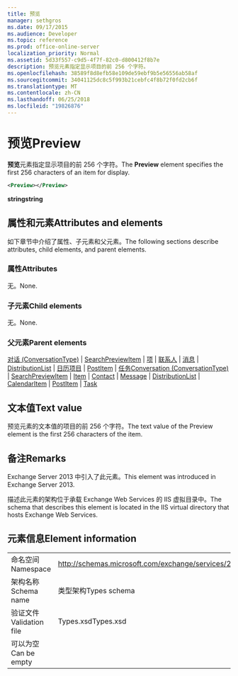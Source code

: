 ```yaml
---
title: 预览
manager: sethgros
ms.date: 09/17/2015
ms.audience: Developer
ms.topic: reference
ms.prod: office-online-server
localization_priority: Normal
ms.assetid: 5d33f557-c9d5-4f7f-82c0-d800412f8b7e
description: 预览元素指定显示项目的前 256 个字符。
ms.openlocfilehash: 38589f8d8efb58e109de59ebf9b5e56556ab58af
ms.sourcegitcommit: 34041125dc8c5f993b21cebfc4f8b72f0fd2cb6f
ms.translationtype: MT
ms.contentlocale: zh-CN
ms.lasthandoff: 06/25/2018
ms.locfileid: "19826876"
---
```

# <a name="preview"></a><span data-ttu-id="fab20-103">预览</span><span class="sxs-lookup"><span data-stu-id="fab20-103">Preview</span></span>

<span data-ttu-id="fab20-104">**预览**元素指定显示项目的前 256 个字符。</span><span class="sxs-lookup"><span data-stu-id="fab20-104">The **Preview** element specifies the first 256 characters of an item for display.</span></span> 
  
```XML
<Preview></Preview>
```

 <span data-ttu-id="fab20-105">**string**</span><span class="sxs-lookup"><span data-stu-id="fab20-105">**string**</span></span>
## <a name="attributes-and-elements"></a><span data-ttu-id="fab20-106">属性和元素</span><span class="sxs-lookup"><span data-stu-id="fab20-106">Attributes and elements</span></span>

<span data-ttu-id="fab20-107">如下章节中介绍了属性、子元素和父元素。</span><span class="sxs-lookup"><span data-stu-id="fab20-107">The following sections describe attributes, child elements, and parent elements.</span></span>
  
### <a name="attributes"></a><span data-ttu-id="fab20-108">属性</span><span class="sxs-lookup"><span data-stu-id="fab20-108">Attributes</span></span>

<span data-ttu-id="fab20-109">无。</span><span class="sxs-lookup"><span data-stu-id="fab20-109">None.</span></span>
  
### <a name="child-elements"></a><span data-ttu-id="fab20-110">子元素</span><span class="sxs-lookup"><span data-stu-id="fab20-110">Child elements</span></span>

<span data-ttu-id="fab20-111">无。</span><span class="sxs-lookup"><span data-stu-id="fab20-111">None.</span></span>
  
### <a name="parent-elements"></a><span data-ttu-id="fab20-112">父元素</span><span class="sxs-lookup"><span data-stu-id="fab20-112">Parent elements</span></span>

<span data-ttu-id="fab20-113">[对话 (ConversationType)](conversation-conversationtype.md) | [SearchPreviewItem](searchpreviewitem.md) | [项](item.md) | [联系人](contact.md) | [消息](message-ex15websvcsotherref.md) | [DistributionList](distributionlist.md) | [日历项目](calendaritem.md) | [PostItem](postitem.md) | [任务](task.md)</span><span class="sxs-lookup"><span data-stu-id="fab20-113">[Conversation (ConversationType)](conversation-conversationtype.md) | [SearchPreviewItem](searchpreviewitem.md) | [Item](item.md) | [Contact](contact.md) | [Message](message-ex15websvcsotherref.md) | [DistributionList](distributionlist.md) | [CalendarItem](calendaritem.md) | [PostItem](postitem.md) | [Task](task.md)</span></span>
  
## <a name="text-value"></a><span data-ttu-id="fab20-114">文本值</span><span class="sxs-lookup"><span data-stu-id="fab20-114">Text value</span></span>

<span data-ttu-id="fab20-115">预览元素的文本值的项目的前 256 个字符。</span><span class="sxs-lookup"><span data-stu-id="fab20-115">The text value of the Preview element is the first 256 characters of the item.</span></span>
  
## <a name="remarks"></a><span data-ttu-id="fab20-116">备注</span><span class="sxs-lookup"><span data-stu-id="fab20-116">Remarks</span></span>

<span data-ttu-id="fab20-117">Exchange Server 2013 中引入了此元素。</span><span class="sxs-lookup"><span data-stu-id="fab20-117">This element was introduced in Exchange Server 2013.</span></span>
  
<span data-ttu-id="fab20-118">描述此元素的架构位于承载 Exchange Web Services 的 IIS 虚拟目录中。</span><span class="sxs-lookup"><span data-stu-id="fab20-118">The schema that describes this element is located in the IIS virtual directory that hosts Exchange Web Services.</span></span>
  
## <a name="element-information"></a><span data-ttu-id="fab20-119">元素信息</span><span class="sxs-lookup"><span data-stu-id="fab20-119">Element information</span></span>

|||
|:-----|:-----|
|<span data-ttu-id="fab20-120">命名空间</span><span class="sxs-lookup"><span data-stu-id="fab20-120">Namespace</span></span>  <br/> |http://schemas.microsoft.com/exchange/services/2006/types  <br/> |
|<span data-ttu-id="fab20-121">架构名称</span><span class="sxs-lookup"><span data-stu-id="fab20-121">Schema name</span></span>  <br/> |<span data-ttu-id="fab20-122">类型架构</span><span class="sxs-lookup"><span data-stu-id="fab20-122">Types schema</span></span>  <br/> |
|<span data-ttu-id="fab20-123">验证文件</span><span class="sxs-lookup"><span data-stu-id="fab20-123">Validation file</span></span>  <br/> |<span data-ttu-id="fab20-124">Types.xsd</span><span class="sxs-lookup"><span data-stu-id="fab20-124">Types.xsd</span></span>  <br/> |
|<span data-ttu-id="fab20-125">可以为空</span><span class="sxs-lookup"><span data-stu-id="fab20-125">Can be empty</span></span>  <br/> ||
   

